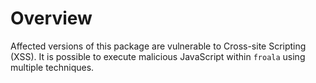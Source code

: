 # Overview

Affected versions of this package are vulnerable to Cross-site Scripting (XSS). It is possible to execute malicious JavaScript within `froala` using multiple techniques.
